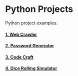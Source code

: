 # Python Projects
Python project examples. 

#### [1. Web Crawler ]()
#### [2. Password Generator](https://github.com/enggen/Python-Projects/blob/master/password_generator.py)
#### [3. Code Craft]()
#### [4. Dice Rolling Simulator]()

